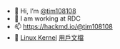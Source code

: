 - 👋 Hi, I’m [@tim108108](https://tim108108.github.io/)  
- 👀 I am working at RDC  
- 📫 https://hackmd.io/@tim108108
- 🤔 [Linux Kernel](https://github.com/torvalds/linux) [用戶文檔](https://docs.kernel.org/translations/zh_TW/index.html)
